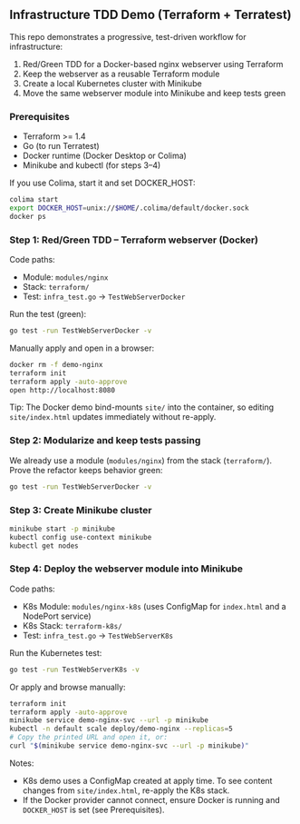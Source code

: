 ## Infrastructure TDD Demo (Terraform + Terratest)

This repo demonstrates a progressive, test-driven workflow for infrastructure:

1. Red/Green TDD for a Docker-based nginx webserver using Terraform
2. Keep the webserver as a reusable Terraform module
3. Create a local Kubernetes cluster with Minikube
4. Move the same webserver module into Minikube and keep tests green

### Prerequisites

- Terraform >= 1.4
- Go (to run Terratest)
- Docker runtime (Docker Desktop or Colima)
- Minikube and kubectl (for steps 3–4)

If you use Colima, start it and set DOCKER_HOST:

```bash
colima start
export DOCKER_HOST=unix://$HOME/.colima/default/docker.sock
docker ps
```

### Step 1: Red/Green TDD – Terraform webserver (Docker)

Code paths:
- Module: `modules/nginx`
- Stack: `terraform/`
- Test: `infra_test.go` → `TestWebServerDocker`

Run the test (green):
```bash
go test -run TestWebServerDocker -v
```

Manually apply and open in a browser:
```bash
docker rm -f demo-nginx
terraform init
terraform apply -auto-approve
open http://localhost:8080
```

Tip: The Docker demo bind-mounts `site/` into the container, so editing `site/index.html` updates immediately without re-apply.

### Step 2: Modularize and keep tests passing

We already use a module (`modules/nginx`) from the stack (`terraform/`). Prove the refactor keeps behavior green:
```bash
go test -run TestWebServerDocker -v
```

### Step 3: Create Minikube cluster

```bash
minikube start -p minikube
kubectl config use-context minikube
kubectl get nodes
```

### Step 4: Deploy the webserver module into Minikube

Code paths:
- K8s Module: `modules/nginx-k8s` (uses ConfigMap for `index.html` and a NodePort service)
- K8s Stack: `terraform-k8s/`
- Test: `infra_test.go` → `TestWebServerK8s`

Run the Kubernetes test:
```bash
go test -run TestWebServerK8s -v
```

Or apply and browse manually:
```bash
terraform init
terraform apply -auto-approve
minikube service demo-nginx-svc --url -p minikube
kubectl -n default scale deploy/demo-nginx --replicas=5
# Copy the printed URL and open it, or:
curl "$(minikube service demo-nginx-svc --url -p minikube)"
```

Notes:
- K8s demo uses a ConfigMap created at apply time. To see content changes from `site/index.html`, re-apply the K8s stack.
- If the Docker provider cannot connect, ensure Docker is running and `DOCKER_HOST` is set (see Prerequisites).


